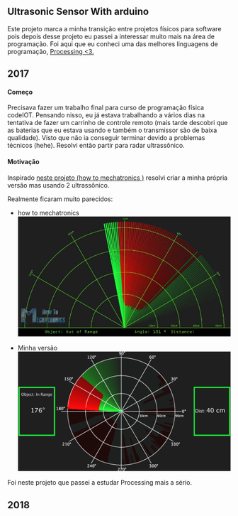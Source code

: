 ## Ultrasonic Sensor With arduino

Este projeto marca a minha transição entre projetos físicos para software pois depois desse projeto eu passei a interessar muito mais na área de programação. Foi aqui que eu conheci uma das melhores linguagens de programação, [Processing <3.](https://processing.org/)


## 2017

#### Começo

Precisava fazer um trabalho final para curso de programação física codeIOT. Pensando nisso, eu já estava trabalhando a vários dias  na tentativa de fazer um carrinho de controle remoto (mais tarde descobri que as baterias que eu estava usando e também o transmissor são de baixa qualidade). Visto que não ia conseguir terminar devido a problemas técnicos (hehe). Resolvi então partir para radar ultrassônico.

#### Motivação

Inspirado [neste projeto (how to mechatronics )](http://howtomechatronics.com/projects/arduino-radar-project/) resolvi criar a minha própria versão mas usando 2 ultrassônico.

Realmente ficaram muito parecidos:
* how to mechatronics
![](https://github.com/wesley-cantarino/Ultrasonic_Sensor_With_arduino/blob/master/codeIOT_2017/others_IMG/Radar-Print-Screen-05.jpg)

* Minha versão
![](https://github.com/wesley-cantarino/Ultrasonic_Sensor_With_arduino/blob/master/codeIOT_2017/others_IMG/capa.png)

Foi neste projeto que passei a estudar Processing mais a sério.

## 2018
